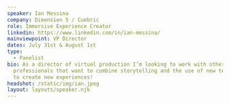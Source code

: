 ```yaml
---
speaker: Ian Messina
company: Dimension 5 / Cuebric
role: Immersive Experience Creator
linkedin: https://www.linkedin.com/in/ian-messina/
mainviewpoint: VP Director
dates: July 31st & August 1st
type:
  - Panelist
bio: As a director of virtual production I’m looking to work with other industry
  professionals that want to combine storytelling and the use of new technology
  to create new experiences!
headshot: /static/img/ian.jpeg
layout: layouts/speaker.njk
---
```

